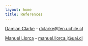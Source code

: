 ```yaml
---
layout: home
title: References
---
```


[Damian Clarke](https://www.damianclarke.net/) - dclarke@fen.uchile.cl

[Manuel Llorca](https://www.researchgate.net/profile/Manuel-Llorca-Jana) - manuel.llorca.j@uai.cl
